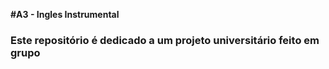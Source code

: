 **#A3 - Ingles Instrumental**

<h3>Este repositório é dedicado a um projeto universitário feito em grupo</h3>
